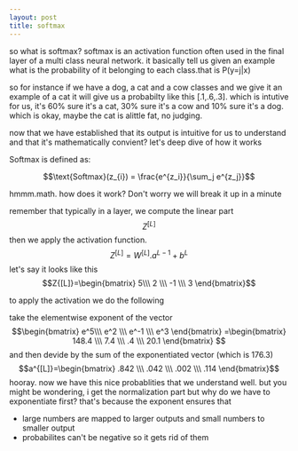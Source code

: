 ```yaml
---
layout: post
title: softmax
---
```

so what is softmax? 
softmax is an activation function often used in the final layer of a multi class neural network. it basically tell us given an example what is the probability of it belonging to each class.that is P(y=j|x)

so for instance if we have a dog, a cat and a cow classes and we give it an example of a cat it will give us a probabilty like this [.1,.6,.3]. which is intutive for us, it's 60% sure it's a cat, 30% sure it's a cow and 10% sure it's a dog. which is okay, maybe the cat is alittle fat, no judging.

now that we have established that its output is intuitive for us to understand and that it's mathematically convient? let's deep dive of how it works

Softmax is defined as:

$$\text{Softmax}(z_{i}) = \frac{e^{z_i}}{\sum_j e^{z_j}}$$

hmmm.math. how does it work? Don't worry we will break it up in a minute

remember that typically in a layer, we compute the linear part $$Z^{[L]}$$ then we apply the activation function.
$$Z^{[L]}= W^[L].a^{L-1}+b^L$$
let's say it looks like this 
$$Z{[L]}=\begin{bmatrix} 5\\\ 2 \\\ -1 \\\ 3 \end{bmatrix}$$

to apply the activation we do the following

take the elementwise exponent of the vector
$$\begin{bmatrix} e^5\\\ e^2 \\\ e^-1 \\\ e^3 \end{bmatrix} =\begin{bmatrix} 148.4 \\\ 7.4 \\\ .4 \\\ 20.1 \end{bmatrix} $$
and then devide by the sum of the exponentiated vector (which is 176.3)
$$a^{[L]}=\begin{bmatrix} .842 \\\ .042 \\\ .002 \\\ .114 \end{bmatrix}$$
hooray. now we have this nice probablities that we understand well.
but you might be wondering, i get the normalization part but why do we have to exponentiate first?
that's because the exponent ensures that 
- large numbers are mapped to larger outputs and small numbers to smaller output
- probabilites can't be negative so it gets rid of them



